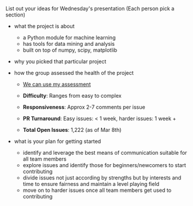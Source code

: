 List out your ideas for Wednesday's presentation
(Each person pick a section)


* what the project is about
  - a Python module for machine learning
  - has tools for data mining and analysis
  - built on top of numpy, scipy, matplotlib

* why you picked that particular project

* how the group assessed the health of the project

  - [We can use my assessment](https://nyu-ossd-s19.github.io/css459-weekly/week05/)
  
  - **Difficulty**: Ranges from easy to complex

  - **Responsiveness**: Approx 2-7 comments per issue

  - **PR Turnaround**: Easy issues: < 1 week, harder issues: 1 week +

  - **Total Open Issues**: 1,222 (as of Mar 8th)


* what is your plan for getting started
  - identify and leverage the best means of communication suitable for all team members 
  - explore issues and identify those for beginners/newcomers to start contributing 
  - divide issues not just according by strengths but by interests and time to ensure fairness and maintain a level playing field 
  - move on to harder issues once all team members get used to contributing 
